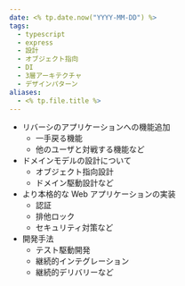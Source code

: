 ```yaml
---
date: <% tp.date.now("YYYY-MM-DD") %>
tags:
  - typescript
  - express
  - 設計
  - オブジェクト指向
  - DI
  - 3層アーキテクチャ
  - デザインパターン
aliases:
  - <% tp.file.title %>
---
```


- リバーシのアプリケーションへの機能追加
  - 一手戻る機能
  - 他のユーザと対戦する機能など
- ドメインモデルの設計について
  - オブジェクト指向設計
  - ドメイン駆動設計など
- より本格的な Web アプリケーションの実装
  - 認証
  - 排他ロック
  - セキュリティ対策など
- 開発手法
  - テスト駆動開発
  - 継続的インテグレーション
  - 継続的デリバリーなど
